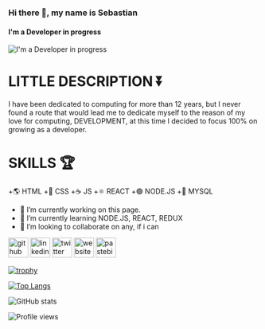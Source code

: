 ### Hi there 👋, my name is Sebastian
#### I'm a Developer in progress
![I'm a Developer in progress](https://i.pinimg.com/originals/f7/a3/70/f7a3705e74cd6191cd4423878a75558a.png)

# LITTLE DESCRIPTION ⏬

I have been dedicated to computing for more than 12 years, but I never found a route that would lead me to dedicate myself to the reason of my love for computing, DEVELOPMENT, at this time I decided to focus 100% on growing as a developer.

# SKILLS 🏆 

+🌎 HTML 
+🌄 CSS
+☕ JS
+⚛ REACT
+🟢 NODE.JS
+🔐 MYSQL

- 🔭 I’m currently working on this page. 
- 🌱 I’m currently learning NODE.JS, REACT, REDUX 
- 👯 I’m looking to collaborate on any, if i can 


[<img src='https://cdn.jsdelivr.net/npm/simple-icons@3.0.1/icons/github.svg' alt='github' height='40'>](https://github.com/sebastianmontandon)  [<img src='https://cdn.jsdelivr.net/npm/simple-icons@3.0.1/icons/linkedin.svg' alt='linkedin' height='40'>](https://www.linkedin.com/in/sebastian-montandon/)  [<img src='https://cdn.jsdelivr.net/npm/simple-icons@3.0.1/icons/twitter.svg' alt='twitter' height='40'>](https://twitter.com/seba_montandon)  [<img src='https://cdn.jsdelivr.net/npm/simple-icons@3.0.1/icons/icloud.svg' alt='website' height='40'>](https://sebastianmontandon.github.io/portfolio/)  [<img src='https://cdn.jsdelivr.net/npm/simple-icons@3.0.1/icons/pastebin.svg' alt='pastebin' height='40'>](https://nuwe.io/users/sam171990)  

[![trophy](https://github-profile-trophy.vercel.app/?username=sebastianmontandon)](https://github.com/ryo-ma/github-profile-trophy)

[![Top Langs](https://github-readme-stats.vercel.app/api/top-langs/?username=sebastianmontandon)](https://github.com/anuraghazra/github-readme-stats)

![GitHub stats](https://github-readme-stats.vercel.app/api?username=sebastianmontandon&show_icons=true)  

![Profile views](https://gpvc.arturio.dev/sebastianmontandon)  
